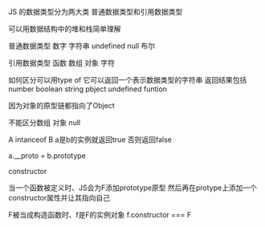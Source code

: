 JS 的数据类型分为两大类 普通数据类型和引用数据类型

可以用数据结构中的堆和栈简单理解

普通数据类型 数字 字符串 undefined null 布尔

引用数据类型 函数 数组 对象 字符

如何区分可以用type of 它可以返回一个表示数据类型的字符串 返回结果包括 number boolean string pbject undefined funtion 

因为对象的原型链都指向了Object 

不能区分数组 对象 null

A intanceof B a是b的实例就返回true 否则返回false 

a.__proto = b.prototype 

constructor 

当一个函数被定义时、JS会为F添加prototype原型 然后再在protype上添加一个constructor属性并让其指向自己

F被当成构造函数时、f是F的实例对象 f.constructor === F


